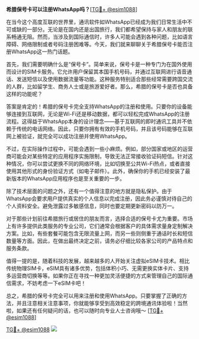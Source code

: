 **希腊保号卡可以注册WhatsApp吗？**[[TG💪+ @esim1088](https://t.me/s/esim1088)]

在当今这个高度互联的世界里，通讯软件如WhatsApp已经成为我们日常生活中不可或缺的一部分。无论是在国内还是出国旅行，我们都希望保持与家人和朋友的联系畅通无阻。然而，当涉及到国际通信时，许多人可能会遇到各种问题，比如语言障碍、网络限制或者号码注册困难等。今天，我们就来聊聊关于希腊保号卡能否注册WhatsApp这一热门话题。

首先，我们需要明确什么是“保号卡”。简单来说，保号卡是一种专门为在国外使用而设计的SIM卡服务。它允许用户保留其本国手机号码，并通过互联网进行语音通话、发送短信以及使用数据流量等功能。这种服务特别适合那些经常需要跨国交流的人群，比如留学生、商务人士或是旅游爱好者。那么，希腊的保号卡是否也具备这样的功能呢？

答案是肯定的！希腊的保号卡完全支持WhatsApp的注册和使用。只要你的设备能够连接到互联网，无论是Wi-Fi还是移动数据，都可以轻松完成WhatsApp的注册流程。这得益于WhatsApp本身的设计理念——基于互联网的即时通讯工具并不依赖于传统的电话网络。因此，只要你拥有有效的手机号码，并且该号码能够在互联网上被验证，就完全可以成功注册并使用WhatsApp。

不过，在实际操作过程中，可能会遇到一些小麻烦。例如，部分国家或地区的运营商可能会对某些特定的应用程序实施限制，导致无法正常接收验证码短信。针对这种情况，你可以尝试更换不同的网络环境，比如切换至公共Wi-Fi热点，或者直接使用其他形式的身份验证方式（如电子邮件）。此外，确保你的手机已经安装了最新版本的WhatsApp应用程序也是至关重要的一步。

除了技术层面的问题之外，还有一个值得注意的地方就是隐私保护。由于WhatsApp会要求用户提供真实的个人信息以完成注册，因此务必谨慎对待自己的个人资料安全。避免泄露过多敏感信息，同时也要定期更新密码以防万一。

对于那些计划前往希腊旅行或居住的朋友而言，选择合适的保号卡尤为重要。市场上有许多提供此类服务的专业公司，它们通常会根据客户的具体需求量身定制解决方案。比如，有些套餐可能包含无限流量上网，而另一些则侧重于通话时长和短信数量等方面。因此，在做出最终决定之前，请务必仔细比较各家公司的产品特点和服务条款。

值得一提的是，随着科技的发展，越来越多的人开始关注虚拟eSIM卡技术。相比传统物理SIM卡，eSIM具有诸多优势，包括体积小巧、无需更换实体卡片、支持多运营商切换等等。如果你正在寻找一种更加灵活便捷的方式来管理自己的国际通信需求，不妨考虑一下eSIM卡吧！

总之，希腊的保号卡完全可以用来注册和使用WhatsApp。只要掌握了正确的方法，并且注意相关注意事项，你就能够享受到高效稳定的跨境通讯体验啦！当然啦，如果还有任何疑问的话，也可以随时向专业人士咨询哦～ [[TG💪+ @esim1088](https://t.me/s/esim1088)]

[TG💪+ @esim1088](https://t.me/s/esim1088) ![](https://i.postimg.cc/4NQfJmqS/Snipaste-2025-05-13-00-14-12.png)